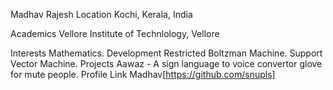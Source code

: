 Madhav Rajesh
Location
Kochi, Kerala, India

Academics
Vellore Institute of Technlology, Vellore

Interests
Mathematics.
Development
Restricted Boltzman Machine.
Support Vector Machine.
Projects
Aawaz - A sign language to voice convertor glove for mute people.
Profile Link
Madhav[https://github.com/snupls]
